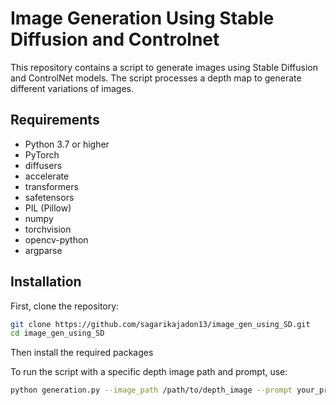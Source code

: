 # Image Generation Using Stable Diffusion and Controlnet

This repository contains a script to generate images using Stable Diffusion and ControlNet models. The script processes a depth map to generate different variations of images.

## Requirements

- Python 3.7 or higher
- PyTorch
- diffusers
- accelerate
- transformers
- safetensors 
- PIL (Pillow)
- numpy
- torchvision
- opencv-python
- argparse
  

## Installation

First, clone the repository:

```sh
git clone https://github.com/sagarikajadon13/image_gen_using_SD.git
cd image_gen_using_SD
```
Then install the required packages

To run the script with a specific depth image path and prompt, use:

```sh
python generation.py --image_path /path/to/depth_image --prompt your_prompt
```
